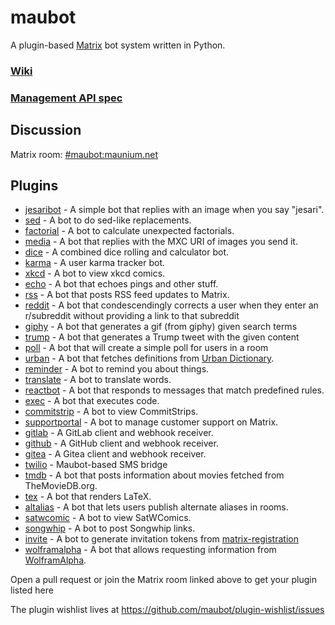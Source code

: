 # maubot
A plugin-based [Matrix](https://matrix.org) bot system written in Python.

### [Wiki](https://github.com/maubot/maubot/wiki)

### [Management API spec](https://github.com/maubot/maubot/blob/master/maubot/management/api/spec.md)

## Discussion
Matrix room: [#maubot:maunium.net](https://matrix.to/#/#maubot:maunium.net)

## Plugins
* [jesaribot](https://github.com/maubot/jesaribot) - A simple bot that replies with an image when you say "jesari".
* [sed](https://github.com/maubot/sed) - A bot to do sed-like replacements.
* [factorial](https://github.com/maubot/factorial) - A bot to calculate unexpected factorials.
* [media](https://github.com/maubot/media) - A bot that replies with the MXC URI of images you send it.
* [dice](https://github.com/maubot/dice) - A combined dice rolling and calculator bot.
* [karma](https://github.com/maubot/karma) - A user karma tracker bot.
* [xkcd](https://github.com/maubot/xkcd) - A bot to view xkcd comics.
* [echo](https://github.com/maubot/echo) - A bot that echoes pings and other stuff.
* [rss](https://github.com/maubot/rss) - A bot that posts RSS feed updates to Matrix.
* [reddit](https://github.com/TomCasavant/RedditMaubot) - A bot that condescendingly corrects a user when they enter an r/subreddit without providing a link to that subreddit
* [giphy](https://github.com/TomCasavant/GiphyMaubot) - A bot that generates a gif (from giphy) given search terms
* [trump](https://github.com/jeffcasavant/MaubotTrumpTweet) - A bot that generates a Trump tweet with the given content
* [poll](https://github.com/TomCasavant/PollMaubot) - A bot that will create a simple poll for users in a room
* [urban](https://github.com/dvdgsng/UrbanMaubot) - A bot that fetches definitions from [Urban Dictionary](https://www.urbandictionary.com/).
* [reminder](https://github.com/maubot/reminder) - A bot to remind you about things.
* [translate](https://github.com/maubot/translate) - A bot to translate words.
* [reactbot](https://github.com/maubot/reactbot) - A bot that responds to messages that match predefined rules.
* [exec](https://github.com/maubot/exec) - A bot that executes code.
* [commitstrip](https://github.com/maubot/commitstrip) - A bot to view CommitStrips.
* [supportportal](https://github.com/maubot/supportportal) - A bot to manage customer support on Matrix.
* [gitlab](https://github.com/maubot/gitlab) - A GitLab client and webhook receiver.
* [github](https://github.com/maubot/github) - A GitHub client and webhook receiver.
* [gitea](https://github.com/saces/maugitea) - A Gitea client and webhook receiver.
* [twilio](https://github.com/jeffcasavant/MaubotTwilio) - Maubot-based SMS bridge
* [tmdb](https://codeberg.org/lomion/tmdb-bot) - A bot that posts information about movies fetched from TheMovieDB.org.
* [tex](https://github.com/maubot/tex) - A bot that renders LaTeX.
* [altalias](https://github.com/maubot/altalias) - A bot that lets users publish alternate aliases in rooms.
* [satwcomic](https://github.com/maubot/satwcomic) - A bot to view SatWComics.
* [songwhip](https://github.com/maubot/songwhip) - A bot to post Songwhip links.
* [invite](https://github.com/williamkray/maubot-invite) - A bot to generate invitation tokens from [matrix-registration](https://github.com/ZerataX/matrix-registration)
* [wolframalpha](https://github.com/ggogel/WolframAlphaMaubot) - A bot that allows requesting information from [WolframAlpha](https://www.wolframalpha.com/).

Open a pull request or join the Matrix room linked above to get your plugin listed here

The plugin wishlist lives at https://github.com/maubot/plugin-wishlist/issues
